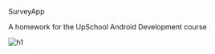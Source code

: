 SurveyApp

A homework for the UpSchool Android Development course


![h1](https://github.com/seymasingin/NavCompHomework/assets/113527683/e7d89f82-0491-4d7e-9ffd-154fe41cf60d)
